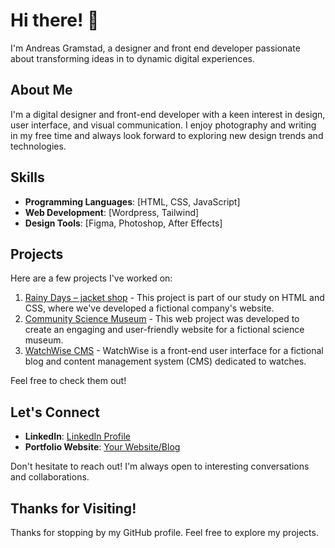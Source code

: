 # Hi there! 👋

I'm Andreas Gramstad, a designer and front end developer passionate about transforming ideas in to dynamic digital experiences.

## About Me

I'm a digital designer and front-end developer with a keen interest in design, user interface, and visual communication. I enjoy photography and writing in my free time and always look forward to exploring new design trends and technologies.

## Skills

- **Programming Languages**: [HTML, CSS, JavaScript]
- **Web Development**: [Wordpress, Tailwind]
- **Design Tools**: [Figma, Photoshop, After Effects]

## Projects

Here are a few projects I've worked on:

1. [Rainy Days – jacket shop](https://github.com/andgram/andgram-cross-course.git) - This project is part of our study on HTML and CSS, where we've developed a fictional company's website.
2. [Community Science Museum](https://github.com/andgram/SemesterProject1.git) - This web project was developed to create an engaging and user-friendly website for a fictional science museum.
3. [WatchWise CMS](https://github.com/NoroffFEU/FED1-PE1-andgram.git) - WatchWise is a front-end user interface for a fictional blog and content management system (CMS) dedicated to watches. 

Feel free to check them out!

## Let's Connect

- **LinkedIn**: [LinkedIn Profile](https://www.linkedin.com/in/andreas-gramstad-416408253/)
- **Portfolio Website**: [Your Website/Blog](Link)

Don't hesitate to reach out! I'm always open to interesting conversations and collaborations.

## Thanks for Visiting!

Thanks for stopping by my GitHub profile. Feel free to explore my projects.

